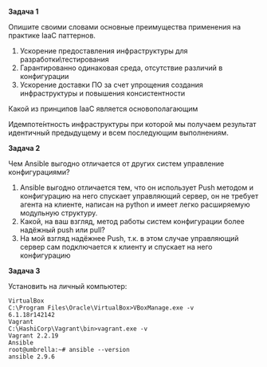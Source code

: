 

**Задача 1**

 Опишите своими словами основные преимущества применения на практике IaaC паттернов.

 1. Ускорение предоставления инфраструктуры для разработки\тестирования
 2. Гарантированно одинаковая среда, отсутствие различий в конфигурации
 3. Ускорение доставки ПО за счет упрощения создания инфраструктуры и повышения консистентности

Какой из принципов IaaC является основополагающим

Идемпоте́нтность инфраструктуры при которой мы получаем результат идентичный предыдущему и всем последующим выполнениям.


**Задача 2**

 Чем Ansible выгодно отличается от других систем управление конфигурациями?

1. 	Ansible выгодно отличается тем, что он использует Push методом и конфигурацию на него спускает управляющий сервер, он не требует агента на клиенте, написан на python и имеет легко расширяемую модульную структуру.
2.  Какой, на ваш взгляд, метод работы систем конфигурации более надёжный push или pull?
3. 	На мой взгляд надёжнее Push, т.к. в этом случае управляющий сервер сам подключается к клиенту и спускает на него конфигурацию

**Задача 3**

Установить на личный компьютер:

    VirtualBox
	C:\Program Files\Oracle\VirtualBox>VBoxManage.exe -v                                                                                                 6.1.18r142142 
    Vagrant
	C:\HashiCorp\Vagrant\bin>vagrant.exe -v                                                                                                              Vagrant 2.2.19 
    Ansible
	root@umbrella:~# ansible --version
	ansible 2.9.6

